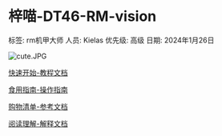 # 梓喵-DT46-RM-vision

标签: rm机甲大师
人员: Kielas
优先级: 高级
日期: 2024年1月26日

![cute.JPG](cute.jpg)

[快速开始-教程文档](/梓喵-DT46-RM-vision/快速开始-教程文档.md)

[食用指南-操作指南](/梓喵-DT46-RM-vision/食用指南-操作指南.md)

[购物清单-参考文档](/梓喵-DT46-RM-vision/购物清单-参考文档.md)

[阅读理解-解释文档](/梓喵-DT46-RM-vision/阅读理解-解释文档.md)